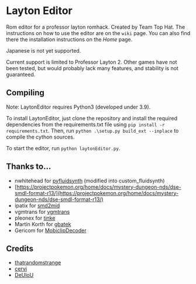 # Layton Editor

Rom editor for a professor layton romhack. Created by Team Top Hat.
The instructions on how to use the editor are on the `wiki` page. You can also find there the installation instructions on the *Home* page.

Japanese is not yet supported.

Current support is limited to Professor Layton 2. Other games have not been
tested, but would probably lack many features, and stability is not guaranteed.

## Compiling

Note: LaytonEditor requires Python3 (developed under 3.9).

To install LaytonEditor, just clone the repository and install the required dependencies from the
requirements.txt file using `pip install -r requirements.txt`. Then, run
`python .\setup.py build_ext --inplace` to compile the cython sources.

To start the editor, run `python laytonEditor.py`.

## Thanks to...

* nwhitehead for [pyfluidsynth](https://github.com/nwhitehead/pyfluidsynth)
(modified into custom_fluidsynth)
* [https://projectpokemon.org/home/docs/mystery-dungeon-nds/dse-smdl-format-r13/](https://projectpokemon.org/home/docs/mystery-dungeon-nds/dse-smdl-format-r13/)  
* ipatix for [smd2mid](https://github.com/ipatix/smd2mid)
* vgmtrans for [vgmtrans](https://github.com/vgmtrans/vgmtrans)
* pleonex for [tinke](https://github.com/pleonex/tinke)
* Martin Korth for [gbatek](https://problemkaputt.de/gbatek.htm)
* Gericom for [MobiclipDecoder](https://github.com/Gericom/MobiclipDecoder)

## Credits

* [thatrandomstrange](https://github.com/thatrandomstranger)
* [cervi](https://github.com/C3RV1)
* [DeUloU](https://github.com/DeUloO)
